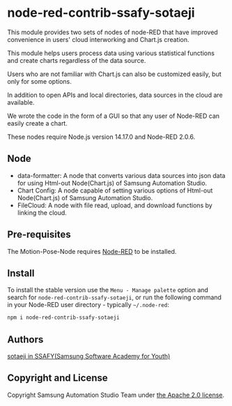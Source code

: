 # node-red-contrib-ssafy-sotaeji

This module provides two sets of nodes of node-RED that have improved convenience in users' cloud interworking and Chart.js creation.

This module helps users  process data using various statistical functions and create charts regardless of the data source.

Users who are not familiar with Chart.js can also be customized easily, but only for some options.

In addition to open APIs and local directories, data sources in the cloud are available.

We wrote the code in the form of a GUI so that any user of Node-RED can easily create a chart.

These nodes require Node.js version 14.17.0 and Node-RED 2.0.6.



## Node

- data-formatter: A node that converts various data sources into json data for using Html-out Node(Chart.js) of Samsung Automation Studio.
- Chart Config: A node capable of setting various options of Html-out Node(Chart.js) of Samsung Automation Studio.
- FileCloud: A node with file read, upload, and download functions by linking the cloud.



## Pre-requisites

The Motion-Pose-Node requires [Node-RED](https://nodered.org/) to be installed.



## Install

To install the stable version use the `Menu - Manage palette` option and search for `node-red-contrib-ssafy-sotaeji`, or run the following command in your Node-RED user directory - typically `~/.node-red`:

```bash
npm i node-red-contrib-ssafy-sotaeji
```



## Authors

[sotaeji in SSAFY(Samsung Software Academy for Youth)](https://github.com/SOTAEJI)



## Copyright and License

Copyright Samsung Automation Studio Team under [the Apache 2.0 license](https://www.apache.org/licenses/LICENSE-2.0).

